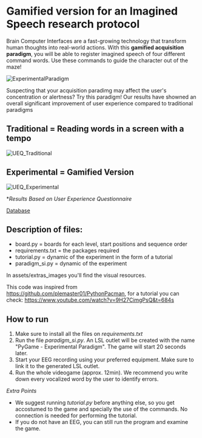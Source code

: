 # Gamified version for an Imagined Speech research protocol
 
Brain Computer Interfaces are a fast-growing technology that transform human thoughts into real-world actions. With this **gamified acquisition paradigm**, you will be able to register imagined speech of four different command words. Use these commands to guide the character out of the maze!

![ExperimentalParadigm](https://github.com/AlmaCuevas/Gamified_Imagined_Speech_Paradigm/assets/134006734/67995ca5-4294-4055-869e-54960e4ea529)

Suspecting that your acquisition paradimg may affect the user's concentration or alertness? Try this paradigm! Our results have showned an overall significant improvement of user experience compared to traditional paradigms

## Traditional = Reading words in a screen with a tempo
![UEQ_Traditional](https://github.com/AlmaCuevas/Gamified_Imagined_Speech_Paradigm/assets/134006734/61b429f2-26ed-45cb-ac0a-19fcc4043cf1)

## Experimental = Gamified Version
![UEQ_Experimental](https://github.com/AlmaCuevas/Gamified_Imagined_Speech_Paradigm/assets/134006734/1de05371-e23f-429f-8e36-369a1c7e3408)

**Results Based on User Experience Questionnaire*

[Database](https://data.mendeley.com/datasets/57g8z63tmy/1)

## Description of files:
* board.py = boards for each level, start positions and sequence order
* requirements.txt = the packages required
* tutorial.py = dynamic of the experiment in the form of a tutorial
* paradigm_si.py = dynamic of the experiment

In assets/extras_images you'll find the visual resources.

This code was inspired from https://github.com/plemaster01/PythonPacman, for a tutorial you can check: https://www.youtube.com/watch?v=9H27CimgPsQ&t=684s

## How to run
1. Make sure to install all the files on *requirements.txt*
2. Run the file *paradigm_si.py*. An LSL outlet will be created with the name "PyGame - Experimental Paradigm". The game will start 20 seconds later.
3. Start your EEG recording using your preferred equipment. Make sure to link it to the generated LSL outlet.
4. Run the whole videogame (approx. 12min). We recommend you write down every vocalized word by the user to identify errors.

*Extra Points*
- We suggest running *tutorial.py* before anything else, so you get accostumed to the game and specially the use of the commands. No connection is needed for performing the tutorial.
- If you do not have an EEG, you can still run the program and examine the game.
